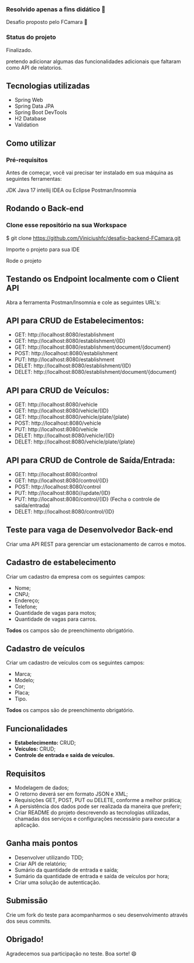 ### Resolvido apenas a fins didático 🚀
Desafio proposto pelo FCamara 🚀

### Status do projeto

Finalizado.

pretendo adicionar algumas das funcionalidades adicionais que faltaram como API de relatorios.

## Tecnologias utilizadas
- Spring Web
- Spring Data JPA
- Spring Boot DevTools
- H2 Database
- Validation

## Como utilizar
### Pré-requisitos
Antes de começar, você vai precisar ter instalado em sua máquina as seguintes ferramentas:

JDK Java 17
intellij IDEA ou Eclipse
Postman/Insomnia

## Rodando o Back-end

### Clone esse repositório na sua Workspace

$ git clone https://github.com/Viniciushfc/desafio-backend-FCamara.git

Importe o projeto para sua IDE

Rode o projeto

## Testando os Endpoint localmente com o Client API
Abra a ferramenta Postman/Insomnia e cole as seguintes URL's:

## API para CRUD de Estabelecimentos:

- GET: http://localhost:8080/establishment
- GET: http://localhost:8080/establishment/{ID}
- GET: http://localhost:8080/establishment/document/{document}
- POST: http://localhost:8080/establishment
- PUT: http://localhost:8080/establishment
- DELET: http://localhost:8080/establishment/{ID}
- DELET: http://localhost:8080/establishment/document/{document}

## API para CRUD de Veículos:

- GET: http://localhost:8080/vehicle
- GET: http://localhost:8080/vehicle/{ID}
- GET: http://localhost:8080/vehicle/plate/{plate}
- POST: http://localhost:8080/vehicle
- PUT: http://localhost:8080/vehicle
- DELET: http://localhost:8080/vehicle/{ID}
- DELET: http://localhost:8080/vehicle/plate/{plate}

## API para CRUD de Controle de Saída/Entrada:

- GET: http://localhost:8080/control
- GET: http://localhost:8080/control/{ID}
- POST: http://localhost:8080/control
- PUT: http://localhost:8080//update/{ID} 
- PUT: http://localhost:8080/control/{ID} (Fecha o controle de saída/entrada)
- DELET: http://localhost:8080/control/{ID}


## Teste para vaga de Desenvolvedor Back-end
Criar uma API REST para gerenciar um estacionamento de carros e motos.

## Cadastro de estabelecimento

Criar um cadastro da empresa com os seguintes campos:
- Nome;
- CNPJ;
- Endereço;
- Telefone;
- Quantidade de vagas para motos;
- Quantidade de vagas para carros.

**Todos** os campos são de preenchimento obrigatório.

## Cadastro de veículos

Criar um cadastro de veículos com os seguintes campos:
- Marca;
- Modelo;
- Cor;
- Placa;
- Tipo.

**Todos** os campos são de preenchimento obrigatório.

## Funcionalidades

   - **Estabelecimento:** CRUD;
   - **Veículos:** CRUD;
   - **Controle de entrada e saída de veículos.**

## Requisitos

   - Modelagem de dados;
   - O retorno deverá ser em formato JSON e XML;
   - Requisições GET, POST, PUT ou DELETE, conforme a melhor prática;
   - A persistência dos dados pode ser realizada da maneira que preferir;
   - Criar README do projeto descrevendo as tecnologias utilizadas, chamadas dos serviços e configurações necessário para executar a aplicação.
   
## Ganha mais pontos
   - Desenvolver utilizando TDD;
   - Criar API de relatório;
   - Sumário da quantidade de entrada e saída;
   - Sumário da quantidade de entrada e saída de veículos por hora;
   - Criar uma solução de autenticação.

## Submissão
Crie um fork do teste para acompanharmos o seu desenvolvimento através dos seus commits.

## Obrigado!
Agradecemos sua participação no teste. Boa sorte! 😄

